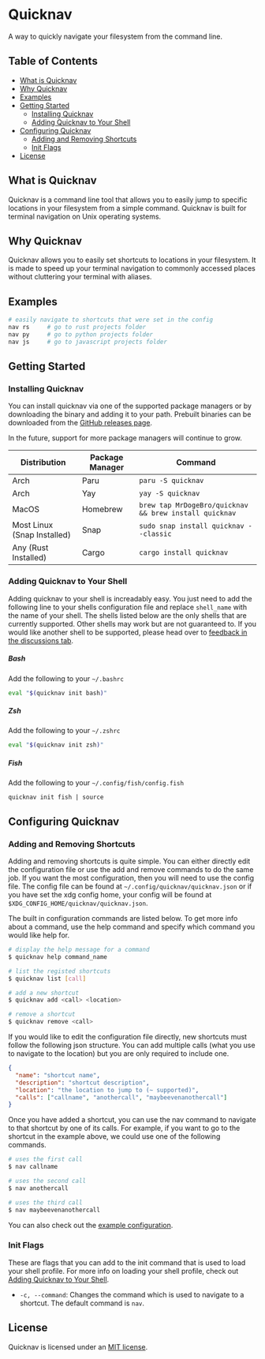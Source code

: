 # Quicknav

A way to quickly navigate your filesystem from the command line.

## Table of Contents

- [What is Quicknav](#what-is-quicknav)
- [Why Quicknav](#why-quicknav)
- [Examples](#examples)
- [Getting Started](#getting-started)
  - [Installing Quicknav](#installing-quicknav)
  - [Adding Quicknav to Your Shell](#adding-quicknav-to-your-shell)
- [Configuring Quicknav](#configuring-quicknav)
  - [Adding and Removing Shortcuts](#adding-and-removing-shortcuts)
  - [Init Flags](#init-flags)
- [License](#license)

## What is Quicknav

Quicknav is a command line tool that allows you to easily jump to specific locations in your filesystem
from a simple command. Quicknav is built for terminal navigation on Unix operating systems.

## Why Quicknav

Quicknav allows you to easily set shortcuts to locations in your filesystem. It is made to speed up
your terminal navigation to commonly accessed places without cluttering your terminal with aliases.

## Examples

```sh
# easily navigate to shortcuts that were set in the config
nav rs     # go to rust projects folder
nav py     # go to python projects folder
nav js     # go to javascript projects folder
```

## Getting Started

### Installing Quicknav

You can install quicknav via one of the supported package managers or by downloading the binary and
adding it to your path. Prebuilt binaries can be downloaded from the [GitHub releases page](https://github.com/MrDogeBro/quicknav/releases).

In the future, support for more package managers will continue to grow.

| Distribution                | Package Manager | Command                                                |
| --------------------------- | --------------- | ------------------------------------------------------ |
| Arch                        | Paru            | `paru -S quicknav`                                     |
| Arch                        | Yay             | `yay -S quicknav`                                      |
| MacOS                       | Homebrew        | `brew tap MrDogeBro/quicknav && brew install quicknav` |
| Most Linux (Snap Installed) | Snap            | `sudo snap install quicknav --classic`                 |
| Any (Rust Installed)        | Cargo           | `cargo install quicknav`                               |

### Adding Quicknav to Your Shell

Adding quicknav to your shell is increadably easy. You just need to add the following line to your shells
configuration file and replace `shell_name` with the name of your shell. The shells listed below are the only
shells that are currently supported. Other shells may work but are not guaranteed to. If you would like another
shell to be supported, please head over to [feedback in the discussions tab](https://github.com/MrDogeBro/quicknav/discussions/categories/feedback).

##### Bash

Add the following to your `~/.bashrc`

```bash
eval "$(quicknav init bash)"
```

##### Zsh

Add the following to your `~/.zshrc`

```zsh
eval "$(quicknav init zsh)"
```

##### Fish

Add the following to your `~/.config/fish/config.fish`

```fish
quicknav init fish | source
```

## Configuring Quicknav

### Adding and Removing Shortcuts

Adding and removing shortcuts is quite simple. You can either directly edit the configuration file or use the
add and remove commands to do the same job. If you want the most configuration, then you will need to use the
config file. The config file can be found at `~/.config/quicknav/quicknav.json` or if you have set the xdg
config home, your config will be found at `$XDG_CONFIG_HOME/quicknav/quicknav.json`.

The built in configuration commands are listed below. To get more info about a command, use the help command
and specify which command you would like help for.

```sh
# display the help message for a command
$ quicknav help command_name

# list the registed shortcuts
$ quicknav list [call]

# add a new shortcut
$ quicknav add <call> <location>

# remove a shortcut
$ quicknav remove <call>
```

If you would like to edit the configuration file directly, new shortcuts must follow the following json structure.
You can add multiple calls (what you use to navigate to the location) but you are only required to include one.

```json
{
  "name": "shortcut name",
  "description": "shortcut description",
  "location": "the location to jump to (~ supported)",
  "calls": ["callname", "anothercall", "maybeevenanothercall"]
}
```

Once you have added a shortcut, you can use the nav command to navigate to that shortcut by one of its calls.
For example, if you want to go to the shortcut in the example above, we could use one of the following commands.

```sh
# uses the first call
$ nav callname

# uses the second call
$ nav anothercall

# uses the third call
$ nav maybeevenanothercall
```

You can also check out the [example configuration](https://github.com/MrDogeBro/quicknav/blob/master/example-configuration.json).

### Init Flags

These are flags that you can add to the init command that is used to load your shell profile.
For more info on loading your shell profile, check out [Adding Quicknav to Your Shell]().

- `-c, --command`: Changes the command which is used to navigate to a shortcut. The default command is `nav`.

## License

Quicknav is licensed under an [MIT license](https://github.com/MrDogeBro/quicknav/blob/master/LICENSE).
